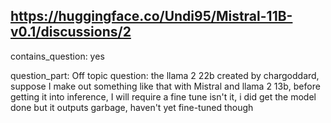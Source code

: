 ## https://huggingface.co/Undi95/Mistral-11B-v0.1/discussions/2

contains_question: yes

question_part: Off topic question: the llama 2 22b created by chargoddard, suppose I make out something like that with Mistral and llama 2 13b, before getting it into inference, I will require a fine tune isn't it, i did get the model done but it outputs garbage, haven't yet fine-tuned though